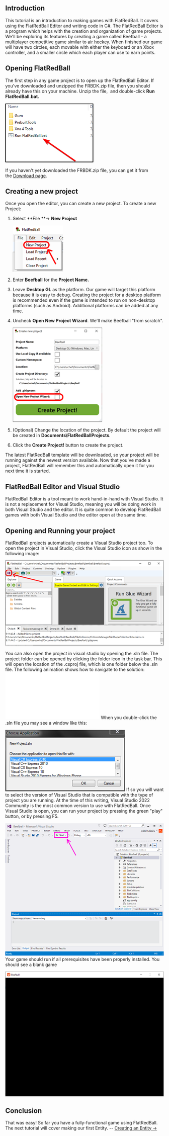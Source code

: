 ## Introduction

This tutorial is an introduction to making games with FlatRedBall. It covers using the FlatRedBall Editor and writing code in C#. The FlatRedBall Editor is a program which helps with the creation and organization of game projects. We'll be exploring its features by creating a game called Beefball - a multiplayer competitive game similar to [air hockey](https://en.wikipedia.org/wiki/Air_hockey). When finished our game will have two circles, each movable with either the keyboard or an Xbox controller, and a smaller circle which each player can use to earn points.

## Opening FlatRedBall

The first step in any game project is to open up the FlatRedBall Editor. If you've downloaded and unzipped the FRBDK.zip file, then you should already have this on your machine. Unzip the file,  and double-click **Run FlatRedBall.bat.**

![](/media/2023-08-img_64cbd09e989f7.png)

If you haven't yet downloaded the FRBDK.zip file, you can get it from the [Download page](/download.md).

## Creating a new project

Once you open the editor, you can create a new project. To create a new Project:

1.  Select **File **-\> **New Project**

    ![](/media/2022-01-img_61d256005734c.png)

2.  Enter **Beefball** for the **Project Name.**

3.  Leave **Desktop GL** as the platform. Our game will target this platform because it is easy to debug. Creating the project for a desktop platform is recommended even if the game is intended to run on non-desktop platforms (such as Android). Additional platforms can be added at any time.

4.  Uncheck **Open New Project Wizard**. We'll make Beefball "from scratch".

    ![](/media/2023-07-img_64a8393f6368b.png)

5.  (Optional) Change the location of the project. By default the project will be created in **Documents\FlatRedBallProjects**.

6.  Click the **Create Project!** button to create the project.

The latest FlatRedBall template will be downloaded, so your project will be running against the newest version available. Now that you've made a project, FlatRedBall will remember this and automatically open it for you next time it is started.

## FlatRedBall Editor and Visual Studio

FlatRedBall Editor is a tool meant to work hand-in-hand with Visual Studio. It is not a replacement for Visual Studio, meaning you will be doing work in both Visual Studio and the editor. It is quite common to develop FlatRedBall games with both Visual Studio and the editor open at the same time.

## Opening and Running your project

FlatRedBall projects automatically create a Visual Studio project too. To open the project in Visual Studio, click the Visual Studio icon as show in the following image:

![Screenshot of Glue showing the Beefball project loaded with the Open Project in Visual Studio button highlighted.](/media/2016-01-2022-03-12-09_15_09-Beefball-Open-Project.png)

You can also open the project in visual studio by opening the .sln file. The project folder can be opened by clicking the folder icon in the task bar. This will open the location of the .csproj file, which is one folder below the .sln file. The following animation shows how to navigate to the solution: [![](/wp-content/uploads/2016/01/03_08-09-28.gif.md)](/wp-content/uploads/2016/01/03_08-09-28.gif.md) When you double-click the .sln file you may see a window like this:

![VSVersionSelector.PNG](/media/migrated_media-VSVersionSelector.PNG) If so you will want to select the version of Visual Studio that is compatible with the type of project you are running. At the time of this writing, Visual Studio 2022 Community is the most common version to use with FlatRedBall. Once Visual Studio is open, you can run your project by pressing the green "play" button, or by pressing F5.

![PlayButtonInVisualStudio.png](/media/migrated_media-PlayButtonInVisualStudio.png) Your game should run if all prerequisites have been properly installed. You should see a blank game

![](/media/2020-07-img_5f07b32cc4a28.png)

## Conclusion

That was easy! So far you have a fully-functional game using FlatRedBall. The next tutorial will cover making our first Entity. -- [Creating an Entity -\>](/documentation/tutorials/tutorials-beefball/tutorials-beefball-creating-an-entity.md "Tutorials:Beefball:Creating an Entity")
